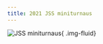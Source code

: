 ```yaml
---
title: 2021 JSS miniturnaus
---
```


![JSS miniturnaus](/images/jssmini2021-voittajat.jpg){ .img-fluid}
